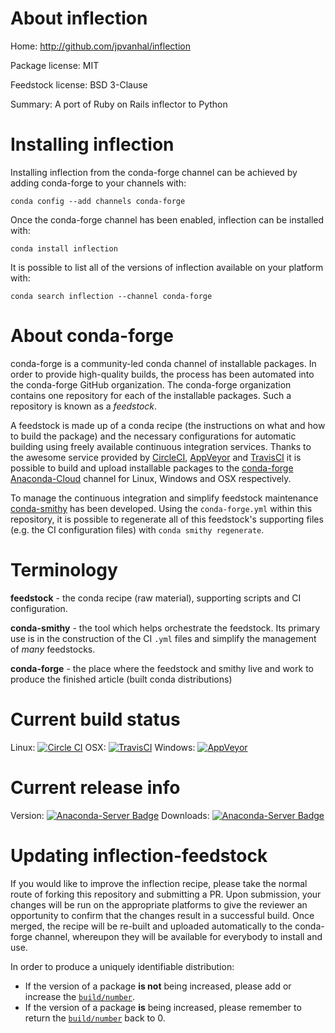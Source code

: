 About inflection
================

Home: http://github.com/jpvanhal/inflection

Package license: MIT

Feedstock license: BSD 3-Clause

Summary: A port of Ruby on Rails inflector to Python



Installing inflection
=====================

Installing inflection from the conda-forge channel can be achieved by adding conda-forge to your channels with:

```
conda config --add channels conda-forge
```

Once the conda-forge channel has been enabled, inflection can be installed with:

```
conda install inflection
```

It is possible to list all of the versions of inflection available on your platform with:

```
conda search inflection --channel conda-forge
```


About conda-forge
=================

conda-forge is a community-led conda channel of installable packages.
In order to provide high-quality builds, the process has been automated into the
conda-forge GitHub organization. The conda-forge organization contains one repository
for each of the installable packages. Such a repository is known as a *feedstock*.

A feedstock is made up of a conda recipe (the instructions on what and how to build
the package) and the necessary configurations for automatic building using freely
available continuous integration services. Thanks to the awesome service provided by
[CircleCI](https://circleci.com/), [AppVeyor](http://www.appveyor.com/)
and [TravisCI](https://travis-ci.org/) it is possible to build and upload installable
packages to the [conda-forge](https://anaconda.org/conda-forge)
[Anaconda-Cloud](http://docs.anaconda.org/) channel for Linux, Windows and OSX respectively.

To manage the continuous integration and simplify feedstock maintenance
[conda-smithy](http://github.com/conda-forge/conda-smithy) has been developed.
Using the ``conda-forge.yml`` within this repository, it is possible to regenerate all of
this feedstock's supporting files (e.g. the CI configuration files) with ``conda smithy regenerate``.


Terminology
===========

**feedstock** - the conda recipe (raw material), supporting scripts and CI configuration.

**conda-smithy** - the tool which helps orchestrate the feedstock.
                   Its primary use is in the construction of the CI ``.yml`` files
                   and simplify the management of *many* feedstocks.

**conda-forge** - the place where the feedstock and smithy live and work to
                  produce the finished article (built conda distributions)

Current build status
====================

Linux: [![Circle CI](https://circleci.com/gh/conda-forge/inflection-feedstock.svg?style=svg)](https://circleci.com/gh/conda-forge/inflection-feedstock)
OSX: [![TravisCI](https://travis-ci.org/conda-forge/inflection-feedstock.svg?branch=master)](https://travis-ci.org/conda-forge/inflection-feedstock)
Windows: [![AppVeyor](https://ci.appveyor.com/api/projects/status/github/conda-forge/inflection-feedstock?svg=True)](https://ci.appveyor.com/project/conda-forge/inflection-feedstock/branch/master)

Current release info
====================
Version: [![Anaconda-Server Badge](https://anaconda.org/conda-forge/inflection/badges/version.svg)](https://anaconda.org/conda-forge/inflection)
Downloads: [![Anaconda-Server Badge](https://anaconda.org/conda-forge/inflection/badges/downloads.svg)](https://anaconda.org/conda-forge/inflection)


Updating inflection-feedstock
=============================

If you would like to improve the inflection recipe, please take the normal
route of forking this repository and submitting a PR. Upon submission, your changes will
be run on the appropriate platforms to give the reviewer an opportunity to confirm that the
changes result in a successful build. Once merged, the recipe will be re-built and uploaded
automatically to the conda-forge channel, whereupon they will be available for everybody to
install and use.

In order to produce a uniquely identifiable distribution:
 * If the version of a package **is not** being increased, please add or increase
   the [``build/number``](http://conda.pydata.org/docs/building/meta-yaml.html#build-number-and-string).
 * If the version of a package **is** being increased, please remember to return
   the [``build/number``](http://conda.pydata.org/docs/building/meta-yaml.html#build-number-and-string)
   back to 0.
